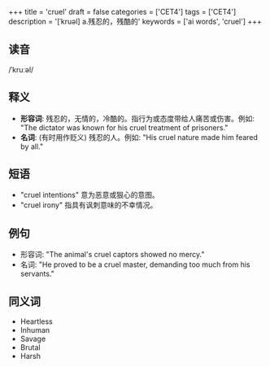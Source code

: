 +++
title = 'cruel'
draft = false
categories = ['CET4']
tags = ['CET4']
description = '[ˈkruəl] a.残忍的，残酷的'
keywords = ['ai words', 'cruel']
+++

## 读音
/ˈkruːəl/

## 释义
- **形容词**: 残忍的，无情的，冷酷的。指行为或态度带给人痛苦或伤害。例如: "The dictator was known for his cruel treatment of prisoners."
- **名词**: (有时用作贬义) 残忍的人。例如: "His cruel nature made him feared by all."

## 短语
- "cruel intentions" 意为恶意或狠心的意图。
- "cruel irony" 指具有讽刺意味的不幸情况。

## 例句
- 形容词: "The animal's cruel captors showed no mercy."
- 名词: "He proved to be a cruel master, demanding too much from his servants."

## 同义词
- Heartless
- Inhuman
- Savage
- Brutal
- Harsh
